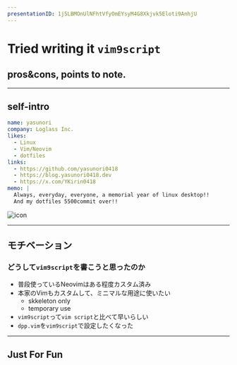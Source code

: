 ```yaml
---
presentationID: 1j5LBMOnUlNFhtVfyOmEYsyM4G8Xkjvk5Eloti9AnhjU
---
```


<!-- {"layout": "front_cover_custom"} -->

# Tried writing it `vim9script`

## pros&cons, points to note.

---

<!-- {"layout": "head_title", "freeze": true} -->

## self-intro

```yaml
name: yasunori
company: Loglass Inc.
likes:
  - Linux
  - Vim/Neovim
  - dotfiles
links:
  - https://github.com/yasunori0418
  - https://blog.yasunori0418.dev
  - https://x.com/YKirin0418
memo: |
  Always, everyday, everyone, a memorial year of linux desktop!!
  And my dotfiles 5500commit over!!
```

![icon](https://github.com/yasunori0418.png)

---

<!-- {"layout": "contents_custom"} -->

## モチベーション

### どうして`vim9script`を書こうと思ったのか

- 普段使っているNeovimはある程度カスタム済み
- 本家のVimもカスタムして、ミニマルな用途に使いたい
  - skkeleton only
  - temporary use
- `vim9script`って`vim script`と比べて早いらしい
- `dpp.vim`を`vim9script`で設定したくなった

---

<!-- {"layout": "center"} -->

## Just For Fun
